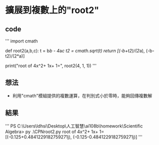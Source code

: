 # 擴展到複數上的"root2"

## code
'''
import cmath

def root2(a,b,c):
    t = b*b - 4*a*c
    t2 = cmath.sqrt(t)
    return [(-b+t2)/(2*a), (-b-t2)/(2*a)]

print("root of 4x^2+ 1x+ 1=", root2(4, 1, 1))
'''

## 想法
* 利用"cmath"模組提供的複數運算，在判別式小於零時，能夠回傳複數解

## 結果
'''
PS C:\Users\ldhsi\Desktop\人工智慧\ai108b\homework\Scientific Algebra> py .\CPNroot2.py
root of 4x^2+ 1x+ 1= [(-0.125+0.4841229182759271j), (-0.125-0.4841229182759271j)]
'''

# 